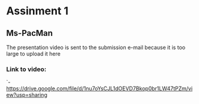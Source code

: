 # Assinment 1
## Ms-PacMan
The presentation video is sent to the submission e-mail because it is too large to upload it here

### Link to video:
`- https://drive.google.com/file/d/1nu7oYsCJL1dOEVD7Bkop0br1LW47tPZm/view?usp=sharing
